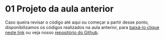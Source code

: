 # 01 Projeto da aula anterior

Caso queira revisar o código até aqui ou começar a partir desse ponto, disponibilizamos os códigos realizados na aula anterior, para [baixá-lo clique neste link](https://github.com/alura-cursos/3213-jornada-milhas/archive/refs/heads/aula-3.zip) ou veja nosso [repositório do Github](https://github.com/alura-cursos/3213-jornada-milhas/tree/aula-3).